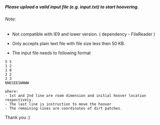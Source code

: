 ##### Please upload a valid input file (e.g. input.txt) to start hoovering.

###### Note:
- Not compatible with IE9 and lower version. ( dependency - FileReader )
- Only accepts plain text file with file size less then 50 KB.

- The input file needs to following format
```
5 5
1 2
1 0
2 2
2 3
NNESEESWNWW
```

	where: 
	- 1st and 2nd line are room dimension and initial hoover location respectively.
	- The last line is instruction to move the hoover
	- The remaining lines are coordinates of dirt patches.






Thank you :)

